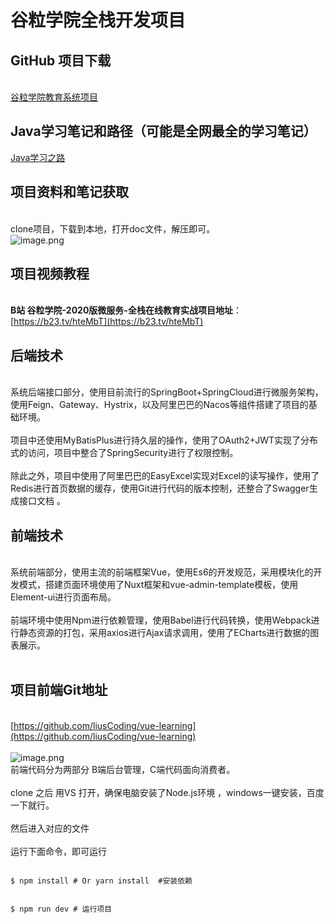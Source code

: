 # 谷粒学院全栈开发项目

<a name="gCELQ"></a>

## GitHub 项目下载

<br />[谷粒学院教育系统项目](https://github.com/liusCoding/guli-online-college-project) <br />

## Java学习笔记和路径（可能是全网最全的学习笔记）

[Java学习之路](https://www.yuque.com/lius/java)

<a name="krVom"></a>
## 项目资料和笔记获取 

<br />clone项目，下载到本地，打开doc文件，解压即可。<br />![image.png](https://cdn.nlark.com/yuque/0/2020/png/440247/1589105174034-2fd543cb-6ed5-4cb1-b5be-f487ecfcfb09.png#align=left&display=inline&height=434&margin=%5Bobject%20Object%5D&name=image.png&originHeight=434&originWidth=643&size=34793&status=done&style=none&width=643)<br />

<a name="2aCnV"></a>

## 项目视频教程

<br />**B站 谷粒学院-2020版微服务-全栈在线教育实战项目地址**：[https://b23.tv/hteMbT](https://b23.tv/hteMbT)
<a name="543517e1"></a>

## 后端技术

<br />系统后端接口部分，使用目前流行的SpringBoot+SpringCloud进行微服务架构，使用Feign、Gateway、Hystrix，以及阿里巴巴的Nacos等组件搭建了项目的基础环境。<br />
<br />项目中还使用MyBatisPlus进行持久层的操作，使用了OAuth2+JWT实现了分布式的访问，项目中整合了SpringSecurity进行了权限控制。<br />
<br />除此之外，项目中使用了阿里巴巴的EasyExcel实现对Excel的读写操作，使用了Redis进行首页数据的缓存，使用Git进行代码的版本控制，还整合了Swagger生成接口文档 。<br />

<a name="40d75c2c"></a>
## 前端技术

<br />系统前端部分，使用主流的前端框架Vue，使用Es6的开发规范，采用模块化的开发模式，搭建页面环境使用了Nuxt框架和vue-admin-template模板，使用Element-ui进行页面布局。<br />
<br />前端环境中使用Npm进行依赖管理，使用Babel进行代码转换，使用Webpack进行静态资源的打包，采用axios进行Ajax请求调用，使用了ECharts进行数据的图表展示。<br />
<br />

<a name="PnFWM"></a>
## 项目前端Git地址

<br />[https://github.com/liusCoding/vue-learning](https://github.com/liusCoding/vue-learning)<br />
<br />![image.png](https://cdn.nlark.com/yuque/0/2020/png/440247/1589720485177-acae8821-ac26-4a28-bdf4-cdfd6d0b8c71.png#align=left&display=inline&height=583&margin=%5Bobject%20Object%5D&name=image.png&originHeight=583&originWidth=1156&size=69184&status=done&style=none&width=1156)<br />前端代码分为两部分 B端后台管理，C端代码面向消费者。<br />
<br />clone 之后 用VS 打开，确保电脑安装了Node.js环境 ，windows一键安装，百度一下就行。<br />
<br />然后进入对应的文件  <br />
<br />运行下面命令，即可运行
```

$ npm install # Or yarn install  #安装依赖


$ npm run dev # 运行项目

```

<br />
<br />
<br />

